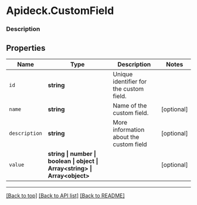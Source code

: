 # Apideck.CustomField

### Description

## Properties
Name | Type | Description | Notes
------------ | ------------- | ------------- | -------------
`id` | **string** | Unique identifier for the custom field. | 
`name` | **string** | Name of the custom field. | [optional] 
`description` | **string** | More information about the custom field | [optional] 
`value` | **string \| number \| boolean \| object \| Array&lt;string&gt; \| Array&lt;object&gt;** |  | [optional] 





---

[[Back to top]](#) [[Back to API list]](../../../../README.md#documentation-for-api-endpoints) [[Back to README]](../../../../README.md)


